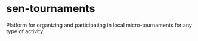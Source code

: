 # sen-tournaments
Platform for organizing and participating in local micro-tournaments for any type of activity.
